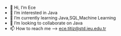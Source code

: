 - 👋 Hi, I’m Ece
- 👀 I’m interested in Java
- 🌱 I’m currently learning Java,SQL,Machine Learning
- 💞️ I’m looking to collaborate on Java
- 📫 How to reach me --> ece.titiz@std.ieu.edu.tr

<!---
yuecel0221/yuecel0221 is a ✨ special ✨ repository because its `README.md` (this file) appears on your GitHub profile.
You can click the Preview link to take a look at your changes.
--->
